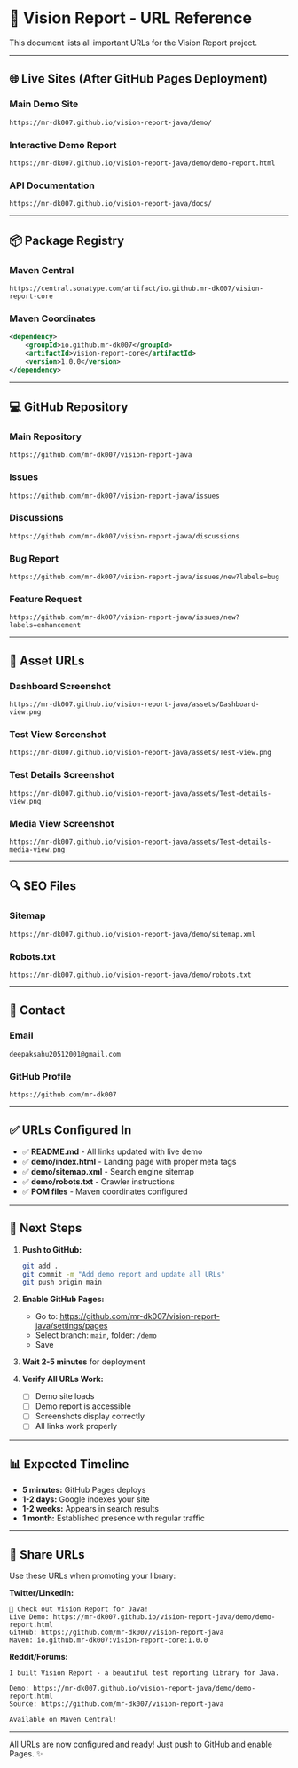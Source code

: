 # 🔗 Vision Report - URL Reference

This document lists all important URLs for the Vision Report project.

---

## 🌐 Live Sites (After GitHub Pages Deployment)

### Main Demo Site
```
https://mr-dk007.github.io/vision-report-java/demo/
```

### Interactive Demo Report
```
https://mr-dk007.github.io/vision-report-java/demo/demo-report.html
```

### API Documentation
```
https://mr-dk007.github.io/vision-report-java/docs/
```

---

## 📦 Package Registry

### Maven Central
```
https://central.sonatype.com/artifact/io.github.mr-dk007/vision-report-core
```

### Maven Coordinates
```xml
<dependency>
    <groupId>io.github.mr-dk007</groupId>
    <artifactId>vision-report-core</artifactId>
    <version>1.0.0</version>
</dependency>
```

---

## 💻 GitHub Repository

### Main Repository
```
https://github.com/mr-dk007/vision-report-java
```

### Issues
```
https://github.com/mr-dk007/vision-report-java/issues
```

### Discussions
```
https://github.com/mr-dk007/vision-report-java/discussions
```

### Bug Report
```
https://github.com/mr-dk007/vision-report-java/issues/new?labels=bug
```

### Feature Request
```
https://github.com/mr-dk007/vision-report-java/issues/new?labels=enhancement
```

---

## 📸 Asset URLs

### Dashboard Screenshot
```
https://mr-dk007.github.io/vision-report-java/assets/Dashboard-view.png
```

### Test View Screenshot
```
https://mr-dk007.github.io/vision-report-java/assets/Test-view.png
```

### Test Details Screenshot
```
https://mr-dk007.github.io/vision-report-java/assets/Test-details-view.png
```

### Media View Screenshot
```
https://mr-dk007.github.io/vision-report-java/assets/Test-details-media-view.png
```

---

## 🔍 SEO Files

### Sitemap
```
https://mr-dk007.github.io/vision-report-java/demo/sitemap.xml
```

### Robots.txt
```
https://mr-dk007.github.io/vision-report-java/demo/robots.txt
```

---

## 📧 Contact

### Email
```
deepaksahu20512001@gmail.com
```

### GitHub Profile
```
https://github.com/mr-dk007
```

---

## ✅ URLs Configured In

- ✅ **README.md** - All links updated with live demo
- ✅ **demo/index.html** - Landing page with proper meta tags
- ✅ **demo/sitemap.xml** - Search engine sitemap
- ✅ **demo/robots.txt** - Crawler instructions
- ✅ **POM files** - Maven coordinates configured

---

## 🚀 Next Steps

1. **Push to GitHub:**
   ```bash
   git add .
   git commit -m "Add demo report and update all URLs"
   git push origin main
   ```

2. **Enable GitHub Pages:**
   - Go to: https://github.com/mr-dk007/vision-report-java/settings/pages
   - Select branch: `main`, folder: `/demo`
   - Save

3. **Wait 2-5 minutes** for deployment

4. **Verify All URLs Work:**
   - [ ] Demo site loads
   - [ ] Demo report is accessible
   - [ ] Screenshots display correctly
   - [ ] All links work properly

---

## 📊 Expected Timeline

- **5 minutes:** GitHub Pages deploys
- **1-2 days:** Google indexes your site
- **1-2 weeks:** Appears in search results
- **1 month:** Established presence with regular traffic

---

## 🎯 Share URLs

Use these URLs when promoting your library:

**Twitter/LinkedIn:**
```
🚀 Check out Vision Report for Java!
Live Demo: https://mr-dk007.github.io/vision-report-java/demo/demo-report.html
GitHub: https://github.com/mr-dk007/vision-report-java
Maven: io.github.mr-dk007:vision-report-core:1.0.0
```

**Reddit/Forums:**
```
I built Vision Report - a beautiful test reporting library for Java.

Demo: https://mr-dk007.github.io/vision-report-java/demo/demo-report.html
Source: https://github.com/mr-dk007/vision-report-java

Available on Maven Central!
```

---

All URLs are now configured and ready! Just push to GitHub and enable Pages. ✨
